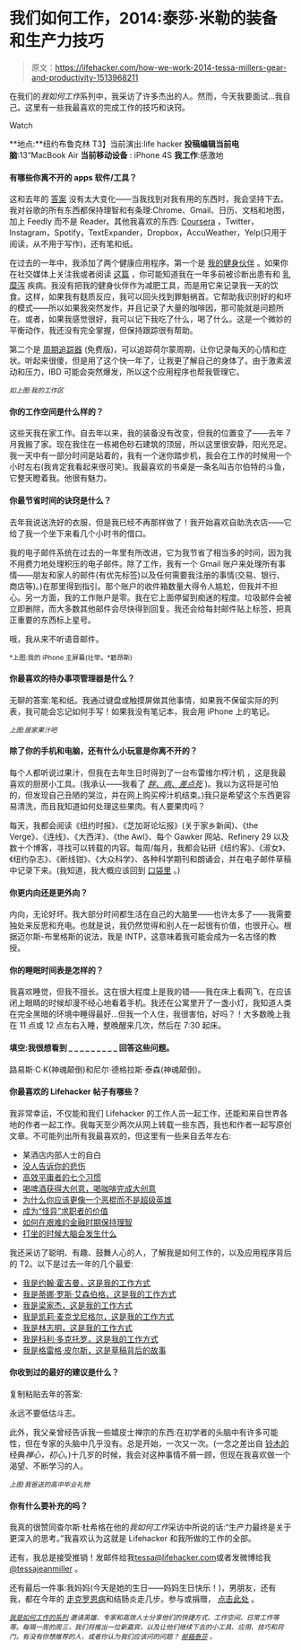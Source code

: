 # 我们如何工作，2014:泰莎·米勒的装备和生产力技巧

> 原文：<https://lifehacker.com/how-we-work-2014-tessa-millers-gear-and-productivity-1513968211>

在我们的*我如何工作*系列中，我采访了许多杰出的人。然而，今天我要面试...我自己。这里有一些我最喜欢的完成工作的技巧和诀窍。

Watch

**地点:**纽约布鲁克林
T3】当前演出:life hacker
**投稿编辑当前电脑**:13“MacBook Air
**当前移动设备** : iPhone 4S
**我工作**:感激地

#### 有哪些你离不开的 apps 软件/工具？

这和去年的 [答案](https://lifehacker.com/how-we-work-tessa-millers-favorite-gear-and-productivi-5983526) 没有太大变化——当我找到对我有用的东西时，我会坚持下去。我对谷歌的所有东西都保持理智和有条理:Chrome、Gmail、日历、文档和地图，加上 Feedly 而不是 Reader。其他我喜欢的东西: [Coursera](https://www.coursera.org/) ，Twitter，Instagram，Spotify，TextExpander，Dropbox，AccuWeather，Yelp(只用于阅读，从不用于写作)，还有笔和纸。

在过去的一年中，我添加了两个健康应用程序。第一个是 [我的健身伙伴](https://lifehacker.com/most-popular-food-and-nutrition-tracking-tools-myfitne-1121876804) 。如果你在社交媒体上关注我或者阅读 [这篇](https://medium.com/ladybits-on-medium/392c86576b7) ，你可能知道我在一年多前被诊断出患有和 [乳糜泻](http://www.mayoclinic.org/diseases-conditions/celiac-disease/basics/definition/con-20030410) 疾病。我没有把我的健身伙伴作为减肥工具，而是用它来记录我一天的饮食。这样，如果我有麸质反应，我可以回头找到罪魁祸首。它帮助我识别好的和坏的模式——所以如果我突然发作，并且记录了大量的咖啡因，那可能就是问题所在。或者，如果我感觉很好，我可以记下我吃了什么，喝了什么。这是一个微妙的平衡动作，我还没有完全掌握，但保持跟踪很有帮助。

第二个是 [周期追踪器](https://itunes.apple.com/us/app/period-tracker-lite/id330376830?mt=8) (免费版)，可以追踪荷尔蒙周期，让你记录每天的心情和症状。听起来很傻，但是用了这个快一年了，让我更了解自己的身体了。由于激素波动和压力，IBD 可能会突然爆发，所以这个应用程序也帮我管理它。

<small>*如上图:我的工作区*</small>

#### 你的工作空间是什么样的？

这些天我在家工作。自去年以来，我的装备没有改变，但我的位置变了——去年 7 月我搬了家。现在我住在一栋褐色砂石建筑的顶层，所以这里很安静，阳光充足。我一天中有一部分时间是站着的，我有一个迷你踏步机，我会在工作的时候用一个小时左右(我肯定我看起来很可笑)。我最喜欢的书桌是一条名叫吉尔伯特的斗鱼，它整天瞪着我。他很有魅力。

#### 你最节省时间的诀窍是什么？

去年我说送洗好的衣服，但是我已经不再那样做了！我开始喜欢自助洗衣店——它给了我一个坐下来看几个小时书的借口。

我的电子邮件系统在过去的一年里有所改进，它为我节省了相当多的时间，因为我不用费力地处理积压的电子邮件。除了工作，我有一个 Gmail 账户来处理所有事情——朋友和家人的邮件(有优先标签)以及任何需要我注册的事情(交易、银行、商店等)。)在那里得到指引。那个账户的收件箱数量大得令人尴尬，但我并不担心。另一方面，我的工作账户是零。我在它上面停留到痴迷的程度。垃圾邮件会被立即删除，而大多数其他邮件会尽快得到回复。我还会给每封邮件贴上标签，把真正重要的东西标上星号。

哦，我从来不听语音邮件。

<small>*上图:我的 iPhone 主屏幕(壮举。*碧昂斯)</small>

#### 你最喜欢的待办事项管理器是什么？

无聊的答案:笔和纸。我通过键盘或触摸屏做其他事情，如果我不保留实际的列表，我可能会忘记如何手写！如果我没有笔记本，我会用 iPhone 上的笔记。

<small>*上图:居家果汁吧*</small>

#### 除了你的手机和电脑，还有什么小玩意是你离不开的？

每个人都听说过果汁，但我在去年生日时得到了一台布雷维尔榨汁机 ，这是我最喜欢的厨房小工具。(我承认——我看了 [*胖、病、差点死*](http://en.wikipedia.org/wiki/Fat,_Sick_and_Nearly_Dead) )。我以为这将是可怕的，但发现自己丑陋的哭泣，并在网上购买榨汁机结束。)我只是希望这个东西更容易清洗，而且我知道如何处理这些果肉。有人要果肉吗？

每天，我都会阅读《纽约时报》、《芝加哥论坛报》(关于家乡新闻)、《the Verge》、《连线》、《大西洋》、《the Awl》、每个 Gawker 网站、Refinery 29 以及数十个博客，寻找可以转载的内容。每周/每月，我都会钻研《纽约客》、《淑女》、《纽约杂志》、《断线钳》、《大众科学》、各种科学期刊和朗诵会，并在电子邮件草稿中记录下来。(我知道，我大概应该回到 [口袋里](https://lifehacker.com/im-nate-weiner-and-this-is-the-story-behind-pockets-1480599162) 。)

#### 你更内向还是更外向？

内向，无论好坏。我大部分时间都生活在自己的大脑里——也许太多了——我需要独处来反思和充电。也就是说，我仍然觉得和别人在一起很有价值，也很开心。根据迈尔斯-布里格斯的说法，我是 INTP，这意味着我可能会成为一名古怪的教授。

#### 你的睡眠时间表是怎样的？

我喜欢睡觉，但我不擅长。这在很大程度上是我的错——我在床上看网飞，在应该闭上眼睛的时候却漫不经心地看着手机。我还在公寓里开了一盏小灯，我知道人类在完全黑暗的环境中睡得最好...但我一个人住，我很害怕，好吗？！大多数晚上我在 11 点或 12 点左右入睡，整晚醒来几次，然后在 7:30 起床。

#### 填空:我很想看到 _ _ _ _ _ _ _ _ _ 回答这些问题。

路易斯·C·K(神魂颠倒)和尼尔·德格拉斯·泰森(神魂颠倒)。

#### 你最喜欢的 Lifehacker 帖子有哪些？

我非常幸运，不仅能和我们 Lifehacker 的工作人员一起工作，还能和来自世界各地的作者一起工作。我每天至少两次从网上转载一些东西，我也和作者一起写原创文章。不可能列出所有我最喜欢的，但这里有一些来自去年左右:

*   某酒店内部人士的自白
*   [没人告诉你的悲伤](http://go.redirectingat.com/?id=33330X1169095&site=kinja.com&xs=1&isjs=1&url=http%3A%2F%2Flifehacker.com%2Fthe-things-about-grief-nobody-tells-you-1383119181&xguid=2e417463960ce1883572292ea9ccaa58&xcreo=0&sref=http%3A%2F%2Ftessa.kinja.com%2Fpreview%2Fhow-we-work-tessa-miller-39-s-favorite-gear-and-produ-1504733566&pref=http%3A%2F%2Ftessa.kinja.com%2Fprivate%2Fdrafts&xtz=300&abp=1)
*   [高效平庸者的七个习惯](http://go.redirectingat.com/?id=33330X1169095&site=kinja.com&xs=1&isjs=1&url=http%3A%2F%2Flifehacker.com%2Fthe-seven-habits-of-highly-effective-mediocre-people-836361648&xguid=2e417463960ce1883572292ea9ccaa58&xcreo=0&sref=http%3A%2F%2Ftessa.kinja.com%2Fpreview%2Fhow-we-work-tessa-miller-39-s-favorite-gear-and-produ-1504733566&pref=http%3A%2F%2Ftessa.kinja.com%2Fprivate%2Fdrafts&xtz=300&abp=1)
*   [喝啤酒获得大创意，喝咖啡完成大创意](http://lifehacker.com/why-you-should-drink-beer-for-big-ideas-coffee-to-get-513262326)
*   [为什么你应该更像一个恶棍而不是超级英雄](http://lifehacker.com/why-you-should-think-less-like-a-superhero-and-more-lik-1453537125)
*   [成为“怪异”求职者的价值](http://go.redirectingat.com/?id=33330X1169095&site=kinja.com&xs=1&isjs=1&url=http%3A%2F%2Flifehacker.com%2Fthe-value-of-being-the-weird-job-candidate-1463148445&xguid=2e417463960ce1883572292ea9ccaa58&xcreo=0&sref=http%3A%2F%2Ftessa.kinja.com%2Fpreview%2Fhow-we-work-tessa-miller-39-s-favorite-gear-and-produ-1504733566&pref=http%3A%2F%2Ftessa.kinja.com%2Fprivate%2Fdrafts&xtz=300&abp=1)
*   [如何在艰难的金融时期保持理智](http://go.redirectingat.com/?id=33330X1169095&site=kinja.com&xs=1&isjs=1&url=http%3A%2F%2Flifehacker.com%2Fhow-to-stay-sane-when-youre-going-through-tough-financ-1480611134&xguid=2e417463960ce1883572292ea9ccaa58&xcreo=0&sref=http%3A%2F%2Ftessa.kinja.com%2Fpreview%2Fhow-we-work-tessa-miller-39-s-favorite-gear-and-produ-1504733566&pref=http%3A%2F%2Ftessa.kinja.com%2Fprivate%2Fdrafts&xtz=300&abp=1)
*   [打坐的时候大脑会发生什么](http://go.redirectingat.com/?id=33330X1169095&site=kinja.com&xs=1&isjs=1&url=http%3A%2F%2Flifehacker.com%2Fwhat-happens-to-the-brain-when-you-meditate-and-how-it-1202533314&xguid=2e417463960ce1883572292ea9ccaa58&xcreo=0&sref=http%3A%2F%2Ftessa.kinja.com%2Fpreview%2Fhow-we-work-tessa-miller-39-s-favorite-gear-and-produ-1504733566&pref=http%3A%2F%2Ftessa.kinja.com%2Fprivate%2Fdrafts&xtz=300&abp=1)

我还采访了聪明、有趣、鼓舞人心的人，了解我是如何工作的，以及应用程序背后的 T2。以下是过去一年的几个最爱:

*   [我是约翰·霍吉曼，这是我的工作方式](http://lifehacker.com/im-john-hodgman-and-this-is-how-i-work-1442969880)
*   [我是蒂娜·罗斯·艾森伯格，这是我的工作方式](http://lifehacker.com/im-tina-roth-eisenberg-founder-of-swissmiss-and-this-5990995)
*   [我是梁家杰，这是我的工作方式](http://go.redirectingat.com/?id=33330X1169095&site=kinja.com&xs=1&isjs=1&url=http%3A%2F%2Flifehacker.com%2Fim-tim-leong-author-of-super-graphic-and-this-is-how-730023598&xguid=2e417463960ce1883572292ea9ccaa58&xcreo=0&sref=http%3A%2F%2Ftessa.kinja.com%2Fpreview%2Fhow-we-work-tessa-miller-39-s-favorite-gear-and-produ-1504733566&pref=http%3A%2F%2Ftessa.kinja.com%2Fprivate%2Fdrafts&xtz=300&abp=1)
*   [我是凯莉·麦克戈尼格尔，这是我的工作方式](http://go.redirectingat.com/?id=33330X1169095&site=kinja.com&xs=1&isjs=1&url=http%3A%2F%2Flifehacker.com%2Fim-kelly-mcgonigal-and-this-is-how-i-work-512839700&xguid=2e417463960ce1883572292ea9ccaa58&xcreo=0&sref=http%3A%2F%2Ftessa.kinja.com%2Fpreview%2Fhow-we-work-tessa-miller-39-s-favorite-gear-and-produ-1504733566&pref=http%3A%2F%2Ftessa.kinja.com%2Fprivate%2Fdrafts&xtz=300&abp=1)
*   [我是林志明，这是我的工作方式](http://lifehacker.com/im-brian-lam-and-this-is-how-i-work-486203521)
*   [我是科利·多克托罗，这是我的工作方式](http://go.redirectingat.com/?id=33330X1169095&site=kinja.com&xs=1&isjs=1&url=http%3A%2F%2Flifehacker.com%2F5993401%2Fim-cory-doctorow-and-this-is-how-i-work&xguid=2e417463960ce1883572292ea9ccaa58&xcreo=0&sref=http%3A%2F%2Ftessa.kinja.com%2Fpreview%2Fhow-we-work-tessa-miller-39-s-favorite-gear-and-produ-1504733566&pref=http%3A%2F%2Ftessa.kinja.com%2Fprivate%2Fdrafts&xtz=300&abp=1)
*   [我是格雷格·皮尔斯，这是草稿背后的故事](http://lifehacker.com/im-greg-pierce-and-this-is-the-story-behind-drafts-1251294691)

#### 你收到过的最好的建议是什么？

复制粘贴去年的答案:

永远不要低估斗志。

此外，我父亲曾经告诉我一些嬉皮士禅宗的东西:在初学者的头脑中有许多可能性，但在专家的头脑中几乎没有。总是开始，一次又一次。(一念之差出自 [铃木的](http://en.wikipedia.org/wiki/Shunryu_Suzuki) 经典*禅心，初心*。)十几岁的时候，我会对这种事情不屑一顾，但现在我喜欢做一个渴望、不断学习的人。

<small>*上图:我爸送的高中毕业礼物*</small>

#### 你有什么要补充的吗？

我真的很赞同查尔斯·杜希格在他的*我如何工作*采访中所说的话:“生产力最终是关于更深入的思考。”我喜欢认为这就是 Lifehacker 和我所做的工作的全部。

还有，我总是接受推销！发邮件给我[tessa@lifehacker.com](mailto:tessa@lifehacker.com)或者发微博给我 [@tessajeanmiller](https://twitter.com/TessaJeanMiller) 。

还有最后一件事:我妈妈(今天是她的生日——妈妈生日快乐！)，男朋友，还有我，都在今年的 [走克罗恩病](http://online.ccfa.org/site/PageServer?pagename=TS_homepage)和结肠炎走几步。参与或捐赠， [点击此处](http://online.ccfa.org/site/TR?px=2994995&pg=personal&fr_id=4373&et=fY5wZPSoS_KICyDY6Ctsvw&s_tafId=79541) 。

<small></small>*[<small>*我是如何工作的系列*</small>](http://lifehacker.com/how-i-work/) <small>*邀请英雄、专家和高效人士分享他们的快捷方式、工作空间、日常工作等等。每隔一周的周三，我们将推出一位新嘉宾，以及让他们继续下去的小工具、应用、技巧和窍门。有没有你想推荐的人，或者你认为我们应该问的问题？*</small> [<small>*邮箱泰莎*</small>](https://mail.google.com/mail/?view=cm&fs=1&tf=1&to=tessa@lifehacker.com) <small>*。*</small>*